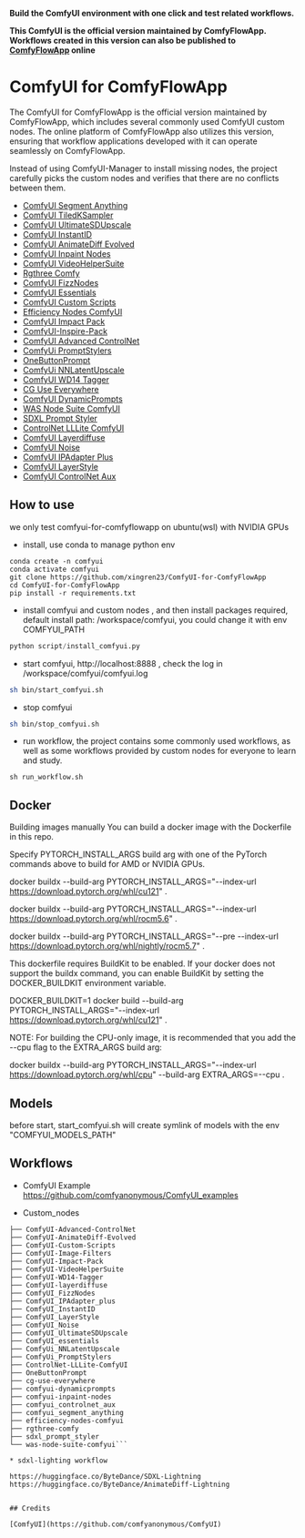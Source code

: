 
**Build the ComfyUI environment with one click and test related workflows.**

**This ComfyUI is the official version maintained by ComfyFlowApp. Workflows created in this version can also be published to [ComfyFlowApp](https://comfyflow.app) online**

# ComfyUI for ComfyFlowApp

The ComfyUI for ComfyFlowApp is the official version maintained by ComfyFlowApp, which includes several commonly used ComfyUI custom nodes. The online platform of ComfyFlowApp also utilizes this version, ensuring that workflow applications developed with it can operate seamlessly on ComfyFlowApp.

Instead of using ComfyUI-Manager to install missing nodes, the project carefully picks the custom nodes and verifies that there are no conflicts between them.

- [ComfyUI Segment Anything](https://github.com/storyicon/comfyui_segment_anything)
- [ComfyUI TiledKSampler](https://github.com/BlenderNeko/ComfyUI_TiledKSampler)
- [ComfyUI UltimateSDUpscale](https://github.com/ssitu/ComfyUI_UltimateSDUpscale)
- [ComfyUI InstantID](https://github.com/cubiq/ComfyUI_InstantID)
- [ComfyUI AnimateDiff Evolved](https://github.com/Kosinkadink/ComfyUI-AnimateDiff-Evolved)
- [ComfyUI Inpaint Nodes](https://github.com/Acly/comfyui-inpaint-nodes)
- [ComfyUI VideoHelperSuite](https://github.com/Kosinkadink/ComfyUI-VideoHelperSuite)
- [Rgthree Comfy](https://github.com/rgthree/rgthree-comfy)
- [ComfyUI FizzNodes](https://github.com/FizzleDorf/ComfyUI_FizzNodes)
- [ComfyUI Essentials](https://github.com/cubiq/ComfyUI_essentials)
- [ComfyUI Custom Scripts](https://github.com/pythongosssss/ComfyUI-Custom-Scripts)
- [Efficiency Nodes ComfyUI](https://github.com/jags111/efficiency-nodes-comfyui)
- [ComfyUI Impact Pack](https://github.com/xingren23/ComfyUI-Impact-Pack)
- [ComfyUI-Inspire-Pack]("https://github.com/ltdrdata/ComfyUI-Inspire-Pack")
- [ComfyUI Advanced ControlNet](https://github.com/Kosinkadink/ComfyUI-Advanced-ControlNet)
- [ComfyUi PromptStylers](https://github.com/wolfden/ComfyUi_PromptStylers)
- [OneButtonPrompt](https://github.com/AIrjen/OneButtonPrompt)
- [ComfyUi NNLatentUpscale](https://github.com/Ttl/ComfyUi_NNLatentUpscale)
- [ComfyUI WD14 Tagger](https://github.com/pythongosssss/ComfyUI-WD14-Tagger)
- [CG Use Everywhere](https://github.com/chrisgoringe/cg-use-everywhere)
- [ComfyUI DynamicPrompts](https://github.com/adieyal/comfyui-dynamicprompts)
- [WAS Node Suite ComfyUI](https://github.com/WASasquatch/was-node-suite-comfyui)
- [SDXL Prompt Styler](https://github.com/twri/sdxl_prompt_styler)
- [ControlNet LLLite ComfyUI](https://github.com/kohya-ss/ControlNet-LLLite-ComfyUI)
- [ComfyUI Layerdiffuse](https://github.com/huchenlei/ComfyUI-layerdiffuse)
- [ComfyUI Noise](https://github.com/BlenderNeko/ComfyUI_Noise)
- [ComfyUI IPAdapter Plus](https://github.com/cubiq/ComfyUI_IPAdapter_plus)
- [ComfyUI LayerStyle](https://github.com/chflame163/ComfyUI_LayerStyle)
- [ComfyUI ControlNet Aux](https://github.com/Fannovel16/comfyui_controlnet_aux)



## How to use

we only test comfyui-for-comfyflowapp on ubuntu(wsl) with NVIDIA GPUs

* install, use conda to manage python env
```
conda create -n comfyui
conda activate comfyui
git clone https://github.com/xingren23/ComfyUI-for-ComfyFlowApp
cd ComfyUI-for-ComfyFlowApp
pip install -r requirements.txt
```

* install comfyui and custom nodes , and then install packages required, default install path: /workspace/comfyui, you could change it with env COMFYUI_PATH
```python
python script/install_comfyui.py
```

* start comfyui, http://localhost:8888 , check the log in /workspace/comfyui/comfyui.log
```bash
sh bin/start_comfyui.sh
```

* stop comfyui
```bash
sh bin/stop_comfyui.sh
```

* run workflow, the project contains some commonly used workflows, as well as some workflows provided by custom nodes for everyone to learn and study.
```
sh run_workflow.sh
```

## Docker

Building images manually
You can build a docker image with the Dockerfile in this repo.

Specify PYTORCH_INSTALL_ARGS build arg with one of the PyTorch commands above to build for AMD or NVIDIA GPUs.

docker buildx --build-arg PYTORCH_INSTALL_ARGS="--index-url https://download.pytorch.org/whl/cu121" .

docker buildx --build-arg PYTORCH_INSTALL_ARGS="--index-url https://download.pytorch.org/whl/rocm5.6" .

docker buildx --build-arg PYTORCH_INSTALL_ARGS="--pre --index-url https://download.pytorch.org/whl/nightly/rocm5.7" .

This dockerfile requires BuildKit to be enabled. If your docker does not support the buildx command, you can enable BuildKit by setting the DOCKER_BUILDKIT environment variable.

DOCKER_BUILDKIT=1 docker build --build-arg PYTORCH_INSTALL_ARGS="--index-url https://download.pytorch.org/whl/cu121" .

NOTE: For building the CPU-only image, it is recommended that you add the --cpu flag to the EXTRA_ARGS build arg:

docker buildx --build-arg PYTORCH_INSTALL_ARGS="--index-url https://download.pytorch.org/whl/cpu" --build-arg EXTRA_ARGS=--cpu .


## Models
before start, start_comfyui.sh will create symlink of models with the env "COMFYUI_MODELS_PATH"

## Workflows 

* ComfyUI Example
https://github.com/comfyanonymous/ComfyUI_examples

* Custom_nodes

```custom_nodes/
├── ComfyUI-Advanced-ControlNet
├── ComfyUI-AnimateDiff-Evolved
├── ComfyUI-Custom-Scripts
├── ComfyUI-Image-Filters
├── ComfyUI-Impact-Pack
├── ComfyUI-VideoHelperSuite
├── ComfyUI-WD14-Tagger
├── ComfyUI-layerdiffuse
├── ComfyUI_FizzNodes
├── ComfyUI_IPAdapter_plus
├── ComfyUI_InstantID
├── ComfyUI_LayerStyle
├── ComfyUI_Noise
├── ComfyUI_UltimateSDUpscale
├── ComfyUI_essentials
├── ComfyUi_NNLatentUpscale
├── ComfyUi_PromptStylers
├── ControlNet-LLLite-ComfyUI
├── OneButtonPrompt
├── cg-use-everywhere
├── comfyui-dynamicprompts
├── comfyui-inpaint-nodes
├── comfyui_controlnet_aux
├── comfyui_segment_anything
├── efficiency-nodes-comfyui
├── rgthree-comfy
├── sdxl_prompt_styler
└── was-node-suite-comfyui```

* sdxl-lighting workflow

https://huggingface.co/ByteDance/SDXL-Lightning
https://huggingface.co/ByteDance/AnimateDiff-Lightning


## Credits

[ComfyUI](https://github.com/comfyanonymous/ComfyUI)
